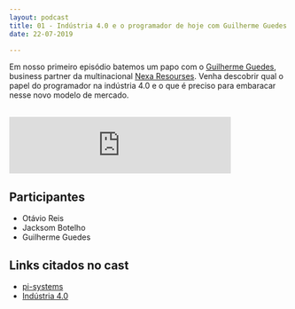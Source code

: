 ```yaml
---
layout: podcast
title: 01 - Indústria 4.0 e o programador de hoje com Guilherme Guedes
date: 22-07-2019

---
```


Em nosso primeiro episódio batemos um papo com o [Guilherme Guedes](https://www.linkedin.com/in/guilhermegguedes/), business partner da multinacional [Nexa Resourses](https://www.nexaresources.com/). Venha descobrir qual o papel do programador na indústria 4.0 e o que é preciso para embaracar nesse novo modelo de mercado.

<br>
<iframe src="https://anchor.fm/codered/embed/episodes/01---Indstria-4-0-e-o-programador-de-hoje-com-Guilherme-Guedes-e4n28u" height="102px" width="400px" frameborder="0" scrolling="no"></iframe>
<br>

## Participantes 

 - Otávio Reis
 - Jacksom Botelho
 - Guilherme Guedes

## Links citados no cast

 - [pi-systems](https://www.osisoft.pt/pi-system/)
 - [Indústria 4.0](http://www.industria40.gov.br/)

